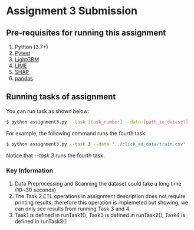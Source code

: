 # Assignment 3 Submission

## Pre-requisites for running this assignment

1. Python (3.7+)
2. [Pytest](https://docs.pytest.org/en/stable/)
3. [LightGBM](https://github.com/microsoft/LightGBM)
4. [LIME](https://github.com/marcotcr/lime)
5. [SHAP](https://github.com/slundberg/shap)
6. [pandas](https://pypi.org/project/pandas/)


## Running tasks of assignment

You can run task as shown below: 

```bash
$ python assignment3.py --task [task_number] --data [path_to_dataset]
```
For example, the following command runs the fourth task 

```bash
$ python assignment3.py --task 3 --data "../click_ad_data/train.csv"
```

Notice that *--task 3*    runs the fourth task. 

### Key Information

1. Data Preprocessing and Scanning the dataset could take a long time (10~30 seconds)
2. The Task 2 ETL operations in assignment description does not require printing results, therefore this operation is implemeted but showing, we can only see results from running Task 3 and 4
3. Task1 is defined in runTask1(), Task3 is defined in runTask2(), Task4 is defined in runTask3()
